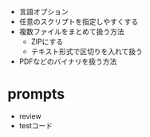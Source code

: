- 言語オプション
- 任意のスクリプトを指定しやすくする
- 複数ファイルをまとめて扱う方法
  - ZIPにする
  - テキスト形式で区切りを入れて扱う
- PDFなどのバイナリを扱う方法

# prompts
- review
- testコード
